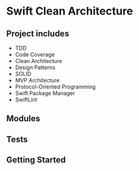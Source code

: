 # Swift Clean Architecture

## Project includes
- TDD
- Code Coverage
- Clean Architecture
- Design Patterns
- SOLID
- MVP Architecture
- Protocol-Oriented Programming
- Swift Package Manager
- SwiftLint

## Modules

## Tests

## Getting Started
